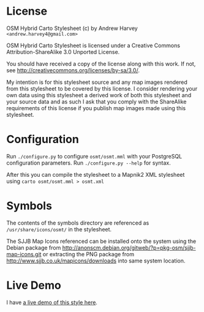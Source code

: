 License
=============
OSM Hybrid Carto Stylesheet (c) by Andrew Harvey `<andrew.harvey4@gmail.com>`

OSM Hybrid Carto Stylesheet is licensed under a
Creative Commons Attribution-ShareAlike 3.0 Unported License.

You should have received a copy of the license along with this
work. If not, see <http://creativecommons.org/licenses/by-sa/3.0/>.

My intention is for this stylesheet source and any map images rendered from this
stylesheet to be covered by this license. I consider rendering your own data
using this stylesheet a derived work of both this stylesheet and your source
data and as such I ask that you comply with the ShareAlike requirements of this
license if you publish map images made using this stylesheet.

Configuration
=============
Run `./configure.py` to configure `osmt/osmt.mml` with your PostgreSQL configuration
parameters. Run `./configure.py --help` for syntax.

After this you can compile the stylesheet to a Mapnik2 XML stylesheet using
`carto osmt/osmt.mml > osmt.xml`

Symbols
=============
The contents of the symbols directory are referenced as `/usr/share/icons/osmt/`
in the stylesheet.

The SJJB Map Icons referenced can be installed onto the system using the Debian
package from http://anonscm.debian.org/gitweb/?p=pkg-osm/sjjb-map-icons.git or
extracting the PNG package from http://www.sjjb.co.uk/mapicons/downloads into
same system location.

Live Demo
=============
I have [a live demo of this style here](http://173.230.151.169/osmt.html).

